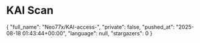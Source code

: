 # KAI Scan

{
  "full_name": "Neo77x/KAI-access-",
  "private": false,
  "pushed_at": "2025-08-18 01:43:44+00:00",
  "language": null,
  "stargazers": 0
}